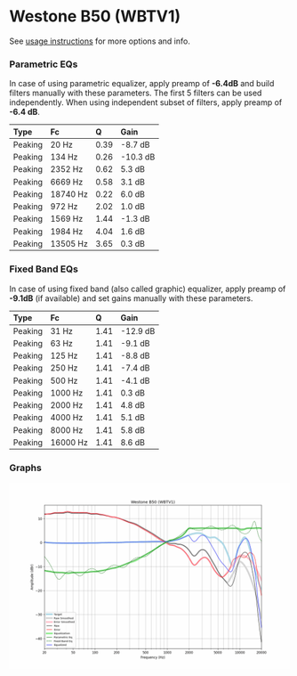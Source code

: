 # Westone B50 (WBTV1)
See [usage instructions](https://github.com/jaakkopasanen/AutoEq#usage) for more options and info.

### Parametric EQs
In case of using parametric equalizer, apply preamp of **-6.4dB** and build filters manually
with these parameters. The first 5 filters can be used independently.
When using independent subset of filters, apply preamp of **-6.4 dB**.

| Type    | Fc       |    Q | Gain     |
|:--------|:---------|:-----|:---------|
| Peaking | 20 Hz    | 0.39 | -8.7 dB  |
| Peaking | 134 Hz   | 0.26 | -10.3 dB |
| Peaking | 2352 Hz  | 0.62 | 5.3 dB   |
| Peaking | 6669 Hz  | 0.58 | 3.1 dB   |
| Peaking | 18740 Hz | 0.22 | 6.0 dB   |
| Peaking | 972 Hz   | 2.02 | 1.0 dB   |
| Peaking | 1569 Hz  | 1.44 | -1.3 dB  |
| Peaking | 1984 Hz  | 4.04 | 1.6 dB   |
| Peaking | 13505 Hz | 3.65 | 0.3 dB   |

### Fixed Band EQs
In case of using fixed band (also called graphic) equalizer, apply preamp of **-9.1dB**
(if available) and set gains manually with these parameters.

| Type    | Fc       |    Q | Gain     |
|:--------|:---------|:-----|:---------|
| Peaking | 31 Hz    | 1.41 | -12.9 dB |
| Peaking | 63 Hz    | 1.41 | -9.1 dB  |
| Peaking | 125 Hz   | 1.41 | -8.8 dB  |
| Peaking | 250 Hz   | 1.41 | -7.4 dB  |
| Peaking | 500 Hz   | 1.41 | -4.1 dB  |
| Peaking | 1000 Hz  | 1.41 | 0.3 dB   |
| Peaking | 2000 Hz  | 1.41 | 4.8 dB   |
| Peaking | 4000 Hz  | 1.41 | 5.1 dB   |
| Peaking | 8000 Hz  | 1.41 | 5.8 dB   |
| Peaking | 16000 Hz | 1.41 | 8.6 dB   |

### Graphs
![](./Westone%20B50%20(WBTV1).png)